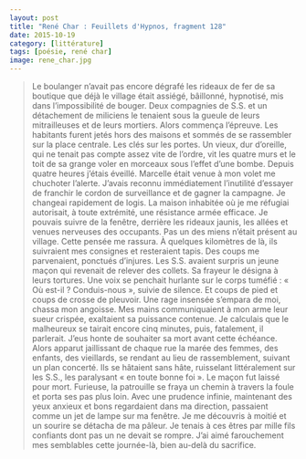 ```yaml
---
layout: post
title: "René Char : Feuillets d'Hypnos, fragment 128"
date: 2015-10-19
category: [littérature]
tags: [poésie, rené char]
image: rene_char.jpg
---
```


> Le boulanger n’avait pas encore dégrafé les rideaux de fer de sa boutique que déjà le village était assiégé, bâillonné, hypnotisé, mis dans l’impossibilité de bouger. Deux compagnies de S.S. et un détachement de miliciens le tenaient sous la gueule de leurs mitrailleuses et de leurs mortiers. Alors commença l’épreuve.
> Les habitants furent jetés hors des maisons et sommés de se rassembler sur la place centrale. Les clés sur les portes. Un vieux, dur d’oreille, qui ne tenait pas compte assez vite de l’ordre, vit les quatre murs et le toit de sa grange voler en morceaux sous l’effet d’une bombe. Depuis quatre heures j’étais éveillé. Marcelle était venue à mon volet me chuchoter l’alerte. J’avais reconnu immédiatement l’inutilité d’essayer de franchir le cordon de surveillance et de gagner la campagne.
> Je changeai rapidement de logis. La maison inhabitée où je me réfugiai autorisait, à toute extrémité, une résistance armée efficace. Je pouvais suivre de la fenêtre, derrière les rideaux jaunis, les allées et venues nerveuses des occupants. Pas un des miens n’était présent au village. Cette pensée me rassura. À quelques kilomètres de là, ils suivraient mes consignes et resteraient tapis. Des coups me parvenaient, ponctués d’injures. Les S.S. avaient surpris un jeune maçon qui revenait de relever des collets. Sa frayeur le désigna à leurs tortures. Une voix se penchait hurlante sur le corps tuméfié : « Où est-il ? Conduis-nous », suivie de silence. Et coups de pied et coups de crosse de pleuvoir. Une rage insensée s’empara de moi, chassa mon angoisse. Mes mains communiquaient à mon arme leur sueur crispée, exaltaient sa puissance contenue. Je calculais que le malheureux se tairait encore cinq minutes, puis, fatalement, il parlerait. J’eus honte de souhaiter sa mort avant cette échéance. Alors apparut jaillissant de chaque rue la marée des femmes, des enfants, des vieillards, se rendant au lieu de rassemblement, suivant un plan concerté. Ils se hâtaient sans hâte, ruisselant littéralement sur les S.S., les paralysant « en toute bonne foi ». Le maçon fut laissé pour mort. Furieuse, la patrouille se fraya un chemin à travers la foule et porta ses pas plus loin. Avec une prudence infinie, maintenant des yeux anxieux et bons regardaient dans ma direction, passaient comme un jet de lampe sur ma fenêtre. Je me découvris à moitié et un sourire se détacha de ma pâleur. Je tenais à ces êtres par mille fils confiants dont pas un ne devait se rompre.
> J’ai aimé farouchement mes semblables cette journée-là, bien au-delà du sacrifice.
